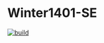 # Winter1401-SE
[![build](https://github.com/Star-Academy/Winter1401-SE/actions/workflows/buildpipelnine.yml/badge.svg)](https://github.com/Star-Academy/Winter1401-SE/actions/workflows/buildpipelnine.yml)
